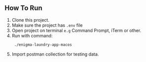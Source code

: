 ## How To Run

1. Clone this project.
2. Make sure the project has `.env` file
2. Open project on terminal `e.g` Command Prompt, iTerm or other.
3. Run with command:
    ```bash
     ./enigma-laundry-app-macos
    ```
4. Import postman collection for testing data.